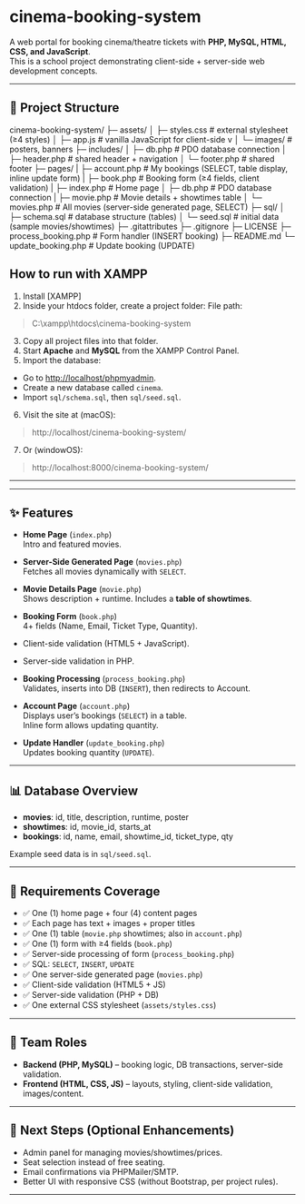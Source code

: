 # cinema-booking-system
A web portal for booking cinema/theatre tickets with **PHP, MySQL, HTML, CSS, and JavaScript**.  
This is a school project demonstrating client-side + server-side web development concepts.

---

## 📂 Project Structure
cinema-booking-system/
├─ assets/
│ ├─ styles.css # external stylesheet (≥4 styles)
│ ├─ app.js # vanilla JavaScript for client-side v
│ └─ images/ # posters, banners
├─ includes/
│ ├─ db.php # PDO database connection
│ ├─ header.php # shared header + navigation
│ └─ footer.php # shared footer
├─ pages/
| ├─ account.php # My bookings (SELECT, table display,  inline update form)
| ├─ book.php # Booking form (≥4 fields, client validation)
| ├─ index.php # Home page
│ ├─ db.php # PDO database connection
| ├─ movie.php # Movie details + showtimes table
│ └─ movies.php # All movies (server-side generated page, SELECT)
├─ sql/
│ ├─ schema.sql # database structure (tables)
│ └─ seed.sql # initial data (sample movies/showtimes)
├─ .gitattributes
├─ .gitignore
├─ LICENSE
├─ process_booking.php # Form handler (INSERT booking)
├─ README.md
└─  update_booking.php # Update booking (UPDATE)


## How to run with XAMPP
1. Install [XAMPP]
2. Inside your htdocs folder, create a project folder:
File path:

> C:\xampp\htdocs\cinema-booking-system
3. Copy all project files into that folder.
4. Start **Apache** and **MySQL** from the XAMPP Control Panel.
5. Import the database:
- Go to [http://localhost/phpmyadmin](http://localhost/phpmyadmin).
- Create a new database called `cinema`.
- Import `sql/schema.sql`, then `sql/seed.sql`.
6. Visit the site at (macOS):
> http://localhost/cinema-booking-system/
7. Or (windowOS):
>http://localhost:8000/cinema-booking-system/

---


---

## ✨ Features
- **Home Page** (`index.php`)  
Intro and featured movies.

- **Server-Side Generated Page** (`movies.php`)  
Fetches all movies dynamically with `SELECT`.

- **Movie Details Page** (`movie.php`)  
Shows description + runtime. Includes a **table of showtimes**.

- **Booking Form** (`book.php`)  
4+ fields (Name, Email, Ticket Type, Quantity).  
- Client-side validation (HTML5 + JavaScript).  
- Server-side validation in PHP.

- **Booking Processing** (`process_booking.php`)  
Validates, inserts into DB (`INSERT`), then redirects to Account.

- **Account Page** (`account.php`)  
Displays user’s bookings (`SELECT`) in a table.  
Inline form allows updating quantity.

- **Update Handler** (`update_booking.php`)  
Updates booking quantity (`UPDATE`).

---

## 📊 Database Overview
- **movies**: id, title, description, runtime, poster  
- **showtimes**: id, movie_id, starts_at  
- **bookings**: id, name, email, showtime_id, ticket_type, qty  

Example seed data is in `sql/seed.sql`.

---

## 📝 Requirements Coverage
- ✅ One (1) home page + four (4) content pages  
- ✅ Each page has text + images + proper titles  
- ✅ One (1) table (`movie.php` showtimes; also in `account.php`)  
- ✅ One (1) form with ≥4 fields (`book.php`)  
- ✅ Server-side processing of form (`process_booking.php`)  
- ✅ SQL: `SELECT`, `INSERT`, `UPDATE`  
- ✅ One server-side generated page (`movies.php`)  
- ✅ Client-side validation (HTML5 + JS)  
- ✅ Server-side validation (PHP + DB)  
- ✅ One external CSS stylesheet (`assets/styles.css`)  

---

## 👥 Team Roles
- **Backend (PHP, MySQL)** – booking logic, DB transactions, server-side validation.  
- **Frontend (HTML, CSS, JS)** – layouts, styling, client-side validation, images/content.  

---

## 🚀 Next Steps (Optional Enhancements)
- Admin panel for managing movies/showtimes/prices.
- Seat selection instead of free seating.
- Email confirmations via PHPMailer/SMTP.
- Better UI with responsive CSS (without Bootstrap, per project rules).

---
